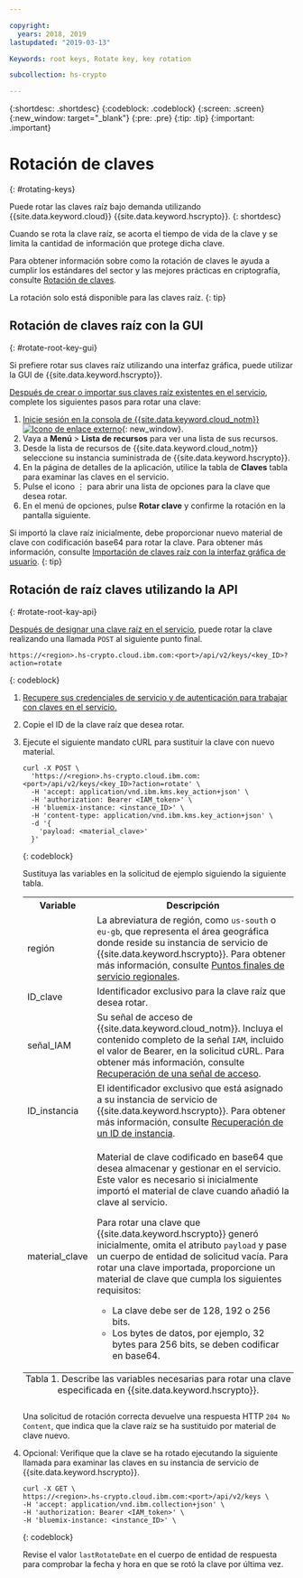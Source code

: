 ```yaml
---

copyright:
  years: 2018, 2019
lastupdated: "2019-03-13"

Keywords: root keys, Rotate key, key rotation

subcollection: hs-crypto

---
```


{:shortdesc: .shortdesc}
{:codeblock: .codeblock}
{:screen: .screen}
{:new_window: target="_blank"}
{:pre: .pre}
{:tip: .tip}
{:important: .important}

# Rotación de claves
{: #rotating-keys}

Puede rotar las claves raíz bajo demanda utilizando {{site.data.keyword.cloud}} {{site.data.keyword.hscrypto}}.
{: shortdesc}

Cuando se rota la clave raíz, se acorta el tiempo de vida de la clave y se limita la cantidad de información que protege dicha clave.   

Para obtener información sobre como la rotación de claves le ayuda a cumplir los estándares del sector y las mejores prácticas en criptografía, consulte [Rotación de claves](/docs/services/key-protect/concepts/key-rotation.html).

La rotación solo está disponible para las claves raíz.
{: tip}

## Rotación de claves raíz con la GUI
{: #rotate-root-key-gui}

Si prefiere rotar sus claves raíz utilizando una interfaz gráfica, puede utilizar la GUI de {{site.data.keyword.hscrypto}}.

[Después de crear o importar sus claves raíz existentes en el servicio](/docs/services/hs-crypto/create-root-keys.html), complete los siguientes pasos para rotar una clave:

1. [Inicie sesión en la consola de {{site.data.keyword.cloud_notm}} ![Icono de enlace externo](../../icons/launch-glyph.svg "Icono de enlace externo")](https://cloud.ibm.com/){: new_window}.
2. Vaya a **Menú** &gt; **Lista de recursos** para ver una lista de sus recursos.
3. Desde la lista de recursos de {{site.data.keyword.cloud_notm}} seleccione su instancia suministrada de {{site.data.keyword.hscrypto}}.
4. En la página de detalles de la aplicación, utilice la tabla de **Claves** tabla para examinar las claves en el servicio.
5. Pulse el icono ⋮ para abrir una lista de opciones para la clave que desea rotar.
6. En el menú de opciones, pulse **Rotar clave** y confirme la rotación en la pantalla siguiente.

Si importó la clave raíz inicialmente, debe proporcionar nuevo material de clave con codificación base64 para rotar la clave. Para obtener más información, consulte [Importación de claves raíz con la interfaz gráfica de usuario](/docs/services/hs-crypto/import-root-keys.html#gui).
{: tip}

## Rotación de raíz claves utilizando la API
{: #rotate-root-kay-api}

[Después de designar una clave raíz en el servicio](/docs/services/hs-crypto/create-root-keys.html), puede rotar la clave realizando una llamada `POST` al siguiente punto final.

```
https://<region>.hs-crypto.cloud.ibm.com:<port>/api/v2/keys/<key_ID>?action=rotate
```
{: codeblock}

1. [Recupere sus credenciales de servicio y de autenticación para trabajar con claves en el servicio.](/docs/services/hs-crypto/access-api.html)

2. Copie el ID de la clave raíz que desea rotar.

4. Ejecute el siguiente mandato cURL para sustituir la clave con nuevo material.

    ```cURL
    curl -X POST \
      'https://<region>.hs-crypto.cloud.ibm.com:<port>/api/v2/keys/<key_ID>?action=rotate' \
      -H 'accept: application/vnd.ibm.kms.key_action+json' \
      -H 'authorization: Bearer <IAM_token>' \
      -H 'bluemix-instance: <instance_ID>' \
      -H 'content-type: application/vnd.ibm.kms.key_action+json' \
      -d '{
        'payload: <material_clave>'
      }'
    ```
    {: codeblock}

    Sustituya las variables en la solicitud de ejemplo siguiendo la siguiente tabla.

    <table>
      <tr>
        <th>Variable</th>
        <th>Descripción</th>
      </tr>
      <tr>
        <td><varname>región</varname></td>
        <td>La abreviatura de región, como <code>us-south</code> o <code>eu-gb</code>, que representa el área geográfica donde reside su instancia de servicio de {{site.data.keyword.hscrypto}}. Para obtener más información, consulte <a href="/docs/services/hs-crypto/regions.html#endpoints">Puntos finales de servicio regionales</a>.</td>
      </tr>
      <tr>
        <td><varname>ID_clave</varname></td>
        <td>Identificador exclusivo para la clave raíz que desea rotar.</td>
      </tr>
      <tr>
        <td><varname>señal_IAM</varname></td>
        <td>Su señal de acceso de {{site.data.keyword.cloud_notm}}. Incluya el contenido completo de la señal <code>IAM</code>, incluido el valor de Bearer, en la solicitud cURL. Para obtener más información, consulte <a href="/docs/services/hs-crypto/access-api.html#retrieve-token">Recuperación de una señal de acceso</a>.</td>
      </tr>
      <tr>
        <td><varname>ID_instancia</varname></td>
        <td>El identificador exclusivo que está asignado a su instancia de servicio de {{site.data.keyword.hscrypto}}. Para obtener más información, consulte <a href="/docs/services/hs-crypto/access-api.html#retrieve-instance-ID">Recuperación de un ID de instancia</a>.</td>
      </tr>
      <tr>
        <td><varname>material_clave</varname></td>
        <td>
          <p>Material de clave codificado en base64 que desea almacenar y gestionar en el servicio. Este valor es necesario si inicialmente importó el material de clave cuando añadió la clave al servicio.</p>
          <p>Para rotar una clave que {{site.data.keyword.hscrypto}} generó inicialmente, omita el atributo <code>payload</code> y pase un cuerpo de entidad de solicitud vacía. Para rotar una clave importada, proporcione un material de clave que cumpla los siguientes requisitos:</p>
          <p>
            <ul>
              <li>La clave debe ser de 128, 192 o 256 bits.</li>
              <li>Los bytes de datos, por ejemplo, 32 bytes para 256 bits, se deben codificar en base64.</li>
            </ul>
          </p>
        </td>
      </tr>
      <caption style="caption-side:bottom;">Tabla 1. Describe las variables necesarias para rotar una clave especificada en {{site.data.keyword.hscrypto}}.</caption>
    </table>

    Una solicitud de rotación correcta devuelve una respuesta HTTP `204 No Content`, que indica que la clave raíz se ha sustituido por material de clave nuevo.

4. Opcional: Verifique que la clave se ha rotado ejecutando la siguiente llamada para examinar las claves en su instancia de servicio de {{site.data.keyword.hscrypto}}.

    ```cURL
    curl -X GET \
    https://<region>.hs-crypto.cloud.ibm.com:<port>/api/v2/keys \
    -H 'accept: application/vnd.ibm.collection+json' \
    -H 'authorization: Bearer <IAM_token>' \
    -H 'bluemix-instance: <instance_ID>' \
    ```
    {: codeblock}

    Revise el valor `lastRotateDate` en el cuerpo de entidad de respuesta para comprobar la fecha y hora en que se rotó la clave por última vez.
